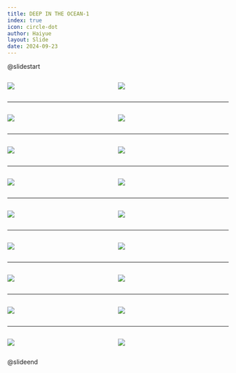 ```yaml
---
title: DEEP IN THE OCEAN-1
index: true
icon: circle-dot
author: Haiyue
layout: Slide
date: 2024-09-23
---
```

 
@slidestart

<div style="display:flex">
<div style="flex:1">

![](/reading/english/Level-L/DEEP%20IN%20THE%20OCEAN-1/001.webp)
</div>
<div style="flex:1">

![](/reading/english/Level-L/DEEP%20IN%20THE%20OCEAN-1/002.webp)
</div>
</div>

---

<div style="display:flex">
<div style="flex:1">

![](/reading/english/Level-L/DEEP%20IN%20THE%20OCEAN-1/003.webp)
</div>
<div style="flex:1">

![](/reading/english/Level-L/DEEP%20IN%20THE%20OCEAN-1/004.webp)
</div>
</div>

---

<div style="display:flex">
<div style="flex:1">

![](/reading/english/Level-L/DEEP%20IN%20THE%20OCEAN-1/005.webp)
</div>
<div style="flex:1">

![](/reading/english/Level-L/DEEP%20IN%20THE%20OCEAN-1/006.webp)
</div>
</div>

---

<div style="display:flex">
<div style="flex:1">

![](/reading/english/Level-L/DEEP%20IN%20THE%20OCEAN-1/007.webp)
</div>
<div style="flex:1">

![](/reading/english/Level-L/DEEP%20IN%20THE%20OCEAN-1/008.webp)
</div>
</div>

---

<div style="display:flex">
<div style="flex:1">

![](/reading/english/Level-L/DEEP%20IN%20THE%20OCEAN-1/009.webp)
</div>
<div style="flex:1">

![](/reading/english/Level-L/DEEP%20IN%20THE%20OCEAN-1/010.webp)
</div>
</div>

---

<div style="display:flex">
<div style="flex:1">

![](/reading/english/Level-L/DEEP%20IN%20THE%20OCEAN-1/011.webp)
</div>
<div style="flex:1">

![](/reading/english/Level-L/DEEP%20IN%20THE%20OCEAN-1/012.webp)
</div>
</div>

---

<div style="display:flex">
<div style="flex:1">

![](/reading/english/Level-L/DEEP%20IN%20THE%20OCEAN-1/013.webp)
</div>
<div style="flex:1">

![](/reading/english/Level-L/DEEP%20IN%20THE%20OCEAN-1/014.webp)
</div>
</div>

---

<div style="display:flex">
<div style="flex:1">

![](/reading/english/Level-L/DEEP%20IN%20THE%20OCEAN-1/015.webp)
</div>
<div style="flex:1">

![](/reading/english/Level-L/DEEP%20IN%20THE%20OCEAN-1/016.webp)
</div>
</div>

---

<div style="display:flex">
<div style="flex:1">

![](/reading/english/Level-L/DEEP%20IN%20THE%20OCEAN-1/017.webp)
</div>
<div style="flex:1">

![](/reading/english/Level-L/DEEP%20IN%20THE%20OCEAN-1/018.webp)
</div>
</div>

@slideend